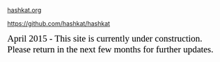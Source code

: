 [hashkat.org](http://hashkat.org)

https://github.com/hashkat/hashkat

<span style="color:black; font-family:Georgia; font-size:1.5em;">April 2015 - This site is currently under construction. Please return in the next few months for further updates. </span>

